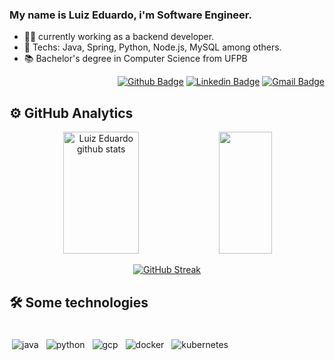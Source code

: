 ### My name is Luiz Eduardo, i'm Software Engineer.

- :office_worker: currently working as a backend developer.
- :blue_heart: Techs: Java, Spring, Python, Node.js, MySQL among others.
- :books: Bachelor's degree in Computer Science from UFPB

<div align="right" style="display: inline_block">
  
[![Github Badge](https://img.shields.io/badge/-Github-000?style=flat-square&logo=Github&logoColor=white&link=https://https://github.com/luizeeduardo-dev)](https://github.com/luizeeduardo-dev)
[![Linkedin Badge](https://img.shields.io/badge/-LinkedIn-blue?style=flat-square&logo=Linkedin&logoColor=white&link=https://www.linkedin.com/in/luiz-eduardo-d/)](https://www.linkedin.com/in/luiz-eduardo-d/)
[![Gmail Badge](https://img.shields.io/badge/-Gmail-c14438?style=flat-square&logo=Gmail&logoColor=white&link=mailto:luizdias301@gmail.com)](mailto:luizdias301@gmail.com)
  
</div>

## :gear: GitHub Analytics
</div>

<div align="center"> 
  <img width="49%" height="195px" src="https://github-readme-stats-f4yt.vercel.app/api?username=luizeeduardo-dev&show_icons=true&count_private=true&hide_border=true&title_color=000&icon_color=000&text_color=000&bg_color=41A5F5" alt="Luiz Eduardo github stats" />
  
  <img width="41%" height="195px" src="https://github-readme-stats-f4yt.vercel.app/api/top-langs/?username=luizeeduardo-dev&hide=m4&layout=compact&hide_border=true&title_color=41A5F5&text_color=41A5F5&bg_color=000" />

[![GitHub Streak](https://github-readme-streak-stats.herokuapp.com?user=luizeeduardo-dev&theme=github-dark-blue&border_radius=5&date_format=j%2Fn%5B%2FY%5D)](https://git.io/streak-stats)
</div>

<div align="left" style="display: inline_block">
  
## :hammer_and_wrench: Some technologies

</div>

<div>
 <br>
<img src="https://github.com/Quadrified/Quadrified/blob/master/assets/svg/dev/languages/java.svg" alt="java" style="vertical-align:top; margin:4px">
<img src="https://github.com/Quadrified/Quadrified/blob/master/assets/svg/dev/languages/python.svg" alt="python" style="vertical-align:top; margin:4px">
<img src="https://github.com/Quadrified/Quadrified/blob/master/assets/svg/dev/services/gcp.svg" alt="gcp" style="vertical-align:top; margin:4px">
<img src="https://github.com/Quadrified/Quadrified/blob/master/assets/svg/dev/services/dockerhub.svg" alt="docker" style="vertical-align:top; margin:4px">
<img src="https://github.com/Quadrified/Quadrified/blob/master/assets/svg/dev/services/kubernetes.svg" alt="kubernetes" style="vertical-align:top; margin:4px">
<br>
</div>

</div>

